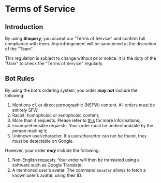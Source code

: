 # Terms of Service

## Introduction

By using **Shopery**, you accept our "Terms of Service" and confirm full compliance with them. Any infringement will be sanctioned at the discretion of the "Team".

This regulation is subject to change without prior notice. It is the duty of the "User" to check the "Terms of Service" regularly.

## Bot Rules

By using the bot's ordering system, you order _**may not**_ include the following:

1. Mentions of, or direct pornographic \(NSFW\) content. All orders must be entirely SFW;
2. Racist, homophobic or xenophobic content;
3. More than 4 requests. Please refer to [this](https://i.imgur.com/yzzzHgx.png) for more informations;
4. Incomprehensible requests. Your order must be understandable by the person reading it;
5. Unknown user/character. If a user/character can not be found, they must be detectable on Google.

However, your order _**may**_ include the following:

1. Non-English requests. Your order will then be translated using a software such as Google Translate;
2. A mentioned user's avatar. The command `$avatar` allows to fetch a known user's avatar, using their ID.

